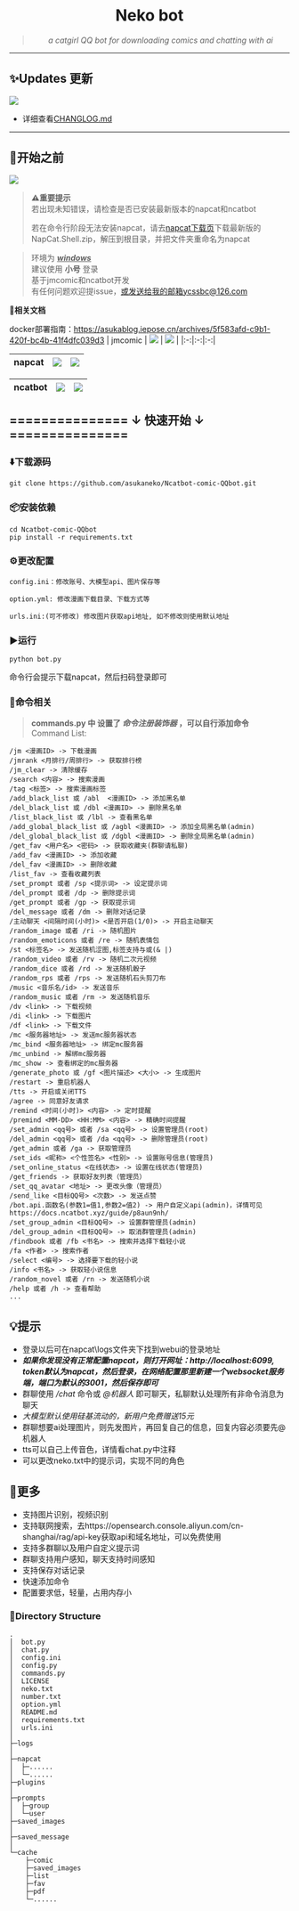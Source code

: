 <div align="center">
<h1 style = "text-align:center;">Neko bot</h1>

> _a catgirl QQ bot for downloading comics and chatting with ai_

</div>


---
## ✨Updates 更新  
![](https://img.shields.io/badge/LatestVersion-1.5.4-blue?&logo=react)

+ 详细查看[CHANGLOG.md](https://github.com/asukaneko/NapCat-jmcomic_download-bot/blob/master/CHANGELOG.md)
---

## 📌开始之前  
[![](https://img.shields.io/badge/python-version>=3.7-red?logo=python)]()
>**⚠️重要提示**  
> 若出现未知错误，请检查是否已安装最新版本的napcat和ncatbot  
>
> 若在命令行阶段无法安装napcat，请去[napcat下载页](https://github.com/NapNeko/NapCatQQ/releases/download/v4.8.95/NapCat.Shell.zip)下载最新版的NapCat.Shell.zip，解压到根目录，并把文件夹重命名为napcat

>环境为 <u>___windows___</u>  
>建议使用 __小号__ 登录  
>基于jmcomic和ncatbot开发  
>有任何问题欢迎提issue，或发送给我的邮箱ycssbc@126.com  

 **📝相关文档**

docker部署指南：https://asukablog.iepose.cn/archives/5f583afd-c9b1-420f-bc4b-41f4dfc039d3
| jmcomic | [![](https://img.shields.io/badge/jmcomic-on_Github-blue)](https://github.com/hect0x7/JMComic-Crawler-Python) | [![](https://img.shields.io/badge/jmcomic-Readthedocs.io-orange)](https://jmcomic.readthedocs.io/zh-cn/latest/) |
|:-:|:-:|:-:|

| napcat |[![](https://img.shields.io/badge/napcat-on_Github-blue)](https://github.com/NapNeko/NapCatQQ) | [![](https://img.shields.io/badge/napcat-Github.IO-orange)](https://napneko.github.io)
|:-:|:-:|:-:|

| ncatbot | [![](https://img.shields.io/badge/ncatbot-on_Github-blue)](https://github.com/liyihao1110/ncatbot) | [![](https://img.shields.io/badge/Python_Sdk-Ncatbot-8A2BE2)](https://docs.ncatbot.xyz/) |
|:-:|:-:|:-:|


## =============== ↓ 快速开始 ↓ ===============
### ⬇️下载源码 
```
git clone https://github.com/asukaneko/Ncatbot-comic-QQbot.git
```

### 📦安装依赖  
```
cd Ncatbot-comic-QQbot
pip install -r requirements.txt
```

### ⚙️更改配置
```
config.ini：修改账号、大模型api、图片保存等

option.yml: 修改漫画下载目录、下载方式等

urls.ini:(可不修改) 修改图片获取api地址, 如不修改则使用默认地址
```

### ▶️运行 
```
python bot.py
```
命令行会提示下载napcat，然后扫码登录即可

### 📜命令相关 
>__commands.py 中 设置了 ___命令注册装饰器___ ，可以自行添加命令__  
Command List:
```text 
/jm <漫画ID> -> 下载漫画
/jmrank <月排行/周排行> -> 获取排行榜
/jm_clear -> 清除缓存
/search <内容> -> 搜索漫画
/tag <标签> -> 搜索漫画标签
/add_black_list 或 /abl  <漫画ID> -> 添加黑名单
/del_black_list 或 /dbl <漫画ID> -> 删除黑名单
/list_black_list 或 /lbl -> 查看黑名单
/add_global_black_list 或 /agbl <漫画ID> -> 添加全局黑名单(admin)
/del_global_black_list 或 /dgbl <漫画ID> -> 删除全局黑名单(admin)
/get_fav <用户名> <密码> -> 获取收藏夹(群聊请私聊)
/add_fav <漫画ID> -> 添加收藏
/del_fav <漫画ID> -> 删除收藏
/list_fav -> 查看收藏列表
/set_prompt 或者 /sp <提示词> -> 设定提示词
/del_prompt 或者 /dp -> 删除提示词
/get_prompt 或者 /gp -> 获取提示词
/del_message 或者 /dm -> 删除对话记录
/主动聊天 <间隔时间(小时)> <是否开启(1/0)> -> 开启主动聊天
/random_image 或者 /ri -> 随机图片
/random_emoticons 或者 /re -> 随机表情包
/st <标签名> -> 发送随机涩图,标签支持与或(& |)
/random_video 或者 /rv -> 随机二次元视频
/random_dice 或者 /rd -> 发送随机骰子
/random_rps 或者 /rps -> 发送随机石头剪刀布
/music <音乐名/id> -> 发送音乐
/random_music 或者 /rm -> 发送随机音乐
/dv <link> -> 下载视频
/di <link> -> 下载图片
/df <link> -> 下载文件
/mc <服务器地址> -> 发送mc服务器状态
/mc_bind <服务器地址> -> 绑定mc服务器
/mc_unbind -> 解绑mc服务器
/mc_show -> 查看绑定的mc服务器
/generate_photo 或 /gf <图片描述> <大小> -> 生成图片
/restart -> 重启机器人
/tts -> 开启或关闭TTS
/agree -> 同意好友请求
/remind <时间(小时)> <内容> -> 定时提醒
/premind <MM-DD> <HH:MM> <内容> -> 精确时间提醒
/set_admin <qq号> 或者 /sa <qq号> -> 设置管理员(root)
/del_admin <qq号> 或者 /da <qq号> -> 删除管理员(root)
/get_admin 或者 /ga -> 获取管理员
/set_ids <昵称> <个性签名> <性别> -> 设置账号信息(管理员)
/set_online_status <在线状态> -> 设置在线状态(管理员)
/get_friends -> 获取好友列表（管理员）
/set_qq_avatar <地址> -> 更改头像（管理员）
/send_like <目标QQ号> <次数> -> 发送点赞
/bot.api.函数名(参数1=值1,参数2=值2) -> 用户自定义api(admin)，详情可见https://docs.ncatbot.xyz/guide/p8aun9nh/
/set_group_admin <目标QQ号> -> 设置群管理员(admin)
/del_group_admin <目标QQ号> -> 取消群管理员(admin)
/findbook 或者 /fb <书名> -> 搜索并选择下载轻小说
/fa <作者> -> 搜索作者
/select <编号> -> 选择要下载的轻小说
/info <书名> -> 获取轻小说信息
/random_novel 或者 /rn -> 发送随机小说
/help 或者 /h -> 查看帮助
...
```

## 💡提示 
+ 登录以后可在napcat\logs文件夹下找到webui的登录地址
+ ___如果你发现没有正常配置napcat，则打开网址：http://localhost:6099, token默认为napcat，然后登录，在网络配置那里新建一个websocket服务端，端口为默认的3001，然后保存即可___
+ 群聊使用 _/chat_ 命令或 _@机器人_ 即可聊天，私聊默认处理所有非命令消息为聊天
+ _大模型默认使用硅基流动的，新用户免费赠送15元_
+ 群聊想要ai处理图片，则先发图片，再回复自己的信息，回复内容必须要先@机器人
+ tts可以自己上传音色，详情看chat.py中注释
+ 可以更改neko.txt中的提示词，实现不同的角色

## 🌟更多 
+ 支持图片识别，视频识别
+ 支持联网搜索，去https://opensearch.console.aliyun.com/cn-shanghai/rag/api-key获取api和域名地址，可以免费使用
+ 支持多群聊以及用户自定义提示词
+ 群聊支持用户感知，聊天支持时间感知
+ 支持保存对话记录
+ 快速添加命令
+ 配置要求低，轻量，占用内存小

### 📂Directory Structure
```
.
│  bot.py
│  chat.py
│  config.ini
│  config.py
│  commands.py
│  LICENSE
│  neko.txt
│  number.txt
│  option.yml
│  README.md
│  requirements.txt
│  urls.ini
│  
├─logs
│      
├─napcat
│  ├─...... 
│  └─......
├─plugins
│
├─prompts
│  ├─group
│  └─user
├─saved_images
│      
├─saved_message
│
└─cache
    ├─comic
    ├─saved_images
    ├─list
    ├─fav
    ├─pdf
    └─......
```

[your-project-path]:asukaneko/NapCat-jmcomic_download-bot
[contributors-shield]: https://img.shields.io/github/contributors/asukaneko/NapCat-jmcomic_download-bot.svg?style=flat
[contributors-url]: https://github.com/asukaneko/NapCat-jmcomic_download-bot/graphs/contributors
[forks-shield]: https://img.shields.io/github/forks/asukaneko/NapCat-jmcomic_download-bot.svg?style=flat
[forks-url]: https://github.com/asukaneko/NapCat-jmcomic_download-bot/network/members
[stars-shield]: https://img.shields.io/github/stars/asukaneko/NapCat-jmcomic_download-bot.svg?style=flat
[stars-url]: https://github.com/asukaneko/NapCat-jmcomic_download-bot/stargazers
[issues-shield]: https://img.shields.io/github/issues/asukaneko/NapCat-jmcomic_download-bot.svg?style=flat
[issues-url]: https://img.shields.io/github/issues/asukaneko/NapCat-jmcomic_download-bot.svg
[license-shield]: https://img.shields.io/github/license/asukaneko/NapCat-jmcomic_download-bot.svg?style=flat
[license-url]: https://github.com/asukaneko/NapCat-jmcomic_download-bot/blob/master/LICENSE
[linkedin-shield]: https://img.shields.io/badge/-LinkedIn-black.svg?style=flat&logo=linkedin&colorB=555
